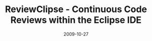 ---
abstract: ''
authors:
- Mario Bernhart
- Christoph Mayerhofer
- Thomas Grechenig
date: '2009-10-27'
featured: false
publication_types:
- '0'
publishDate: '2009-10-27'
title: ReviewClipse - Continuous Code Reviews within the Eclipse IDE
url_pdf: ''
---